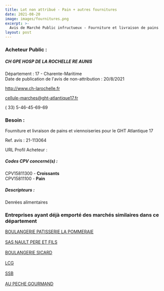```yaml
---
title: Lot non attribué - Pain + autres fournitures
date: 2021-08-20
image: images/fournitures.png
excerpt: >-
  Avis de Marché Public infructueux - Fourniture et livraison de pains et viennoiseries pour le GHT Atlantique 17
layout: post
---
```


### Acheteur Public :
##### CH GPE HOSP DE LA ROCHELLE RE AUNIS
Département : 17 - Charente-Maritime<br/>
Date de publication de l'avis de non-attribution : 20/8/2021


http://www.ch-larochelle.fr

cellule-marches@ght-atlantique17.fr

( 33) 5-46-45-69-69
### Besoin :

Fourniture et livraison de pains et viennoiseries pour le GHT Atlantique 17

Ref. avis : 21-113064

URL Profil Acheteur : 

##### Codes CPV concerné(s) :
CPV15811300 - **Croissants** <br/>
CPV15811100 - **Pain** <br/>

##### Descripteurs :
Denrées alimentaires <br/>

### Entreprises ayant déjà emporté des marchés similaires dans ce département
<a href="/entreprise-554/siren-391769296">BOULANGERIE PATISSERIE LA POMMERAIE</a><br/><br/>
<a href="/entreprise-557/siren-411730658">SAS NAULT PERE ET FILS</a><br/><br/>
<a href="/entreprise-569/siren-511923054">BOULANGERIE SICARD</a><br/><br/>
<a href="/entreprise-570/siren-523702629">LCG</a><br/><br/>
<a href="/entreprise-579/siren-822779542">SSB</a><br/><br/>
<a href="/entreprise-581/siren-841417249">AU PECHE GOURMAND</a><br/><br/>
